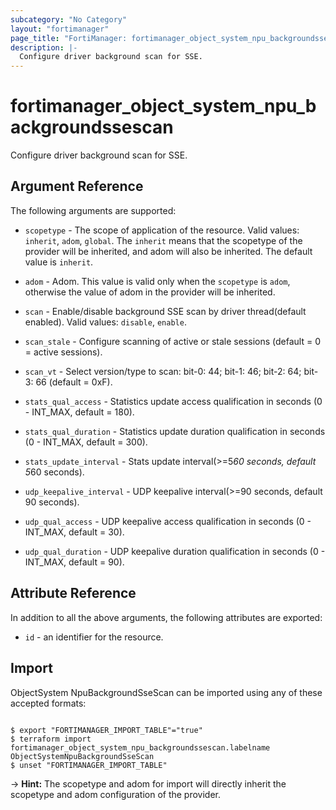```yaml
---
subcategory: "No Category"
layout: "fortimanager"
page_title: "FortiManager: fortimanager_object_system_npu_backgroundssescan"
description: |-
  Configure driver background scan for SSE.
---
```


# fortimanager_object_system_npu_backgroundssescan
Configure driver background scan for SSE.

## Argument Reference


The following arguments are supported:

* `scopetype` - The scope of application of the resource. Valid values: `inherit`, `adom`, `global`. The `inherit` means that the scopetype of the provider will be inherited, and adom will also be inherited. The default value is `inherit`.
* `adom` - Adom. This value is valid only when the `scopetype` is `adom`, otherwise the value of adom in the provider will be inherited.

* `scan` - Enable/disable background SSE scan by driver thread(default enabled). Valid values: `disable`, `enable`.

* `scan_stale` - Configure scanning of active or stale sessions (default = 0 = active sessions).
* `scan_vt` - Select version/type to scan: bit-0: 44; bit-1: 46; bit-2: 64; bit-3: 66 (default = 0xF).
* `stats_qual_access` - Statistics update access qualification in seconds (0 - INT_MAX, default = 180).
* `stats_qual_duration` - Statistics update duration qualification in seconds (0 - INT_MAX, default = 300).
* `stats_update_interval` - Stats update interval(&gt;=5*60 seconds, default 5*60 seconds).
* `udp_keepalive_interval` - UDP keepalive interval(&gt;=90 seconds, default 90 seconds).
* `udp_qual_access` - UDP keepalive access qualification in seconds (0 - INT_MAX, default = 30).
* `udp_qual_duration` - UDP keepalive duration qualification in seconds (0 - INT_MAX, default = 90).


## Attribute Reference

In addition to all the above arguments, the following attributes are exported:
* `id` - an identifier for the resource.

## Import

ObjectSystem NpuBackgroundSseScan can be imported using any of these accepted formats:
```

$ export "FORTIMANAGER_IMPORT_TABLE"="true"
$ terraform import fortimanager_object_system_npu_backgroundssescan.labelname ObjectSystemNpuBackgroundSseScan
$ unset "FORTIMANAGER_IMPORT_TABLE"
```
-> **Hint:** The scopetype and adom for import will directly inherit the scopetype and adom configuration of the provider.
